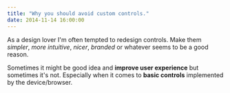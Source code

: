 ```yaml
---
title: "Why you should avoid custom controls."
date: 2014-11-14 16:00:00
---
```


As a design lover I'm often tempted to redesign controls.
Make them *simpler*, *more intuitive*, *nicer*, *branded* or whatever seems to be a good reason.

Sometimes it might be good idea and **improve user experience** but sometimes it's not.
Especially when it comes to **basic controls** implemented by the device/browser.

